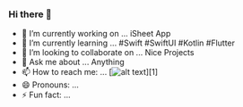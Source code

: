 ### Hi there 👋

- 🔭 I’m currently working on ... iSheet App
- 🌱 I’m currently learning ... #Swift #SwiftUI #Kotlin #Flutter
- 👯 I’m looking to collaborate on ... Nice Projects
- 💬 Ask me about ... Anything
- 📫 How to reach me: ... [![alt text][1.1]][1]
- 😄 Pronouns: ...
- ⚡ Fun fact: ...


[1.1]: [http://i.imgur.com/tXSoThF.png](https://github.com/EduuHF/Resources/blob/main/SM_ICONS/PNG/Color/Instagram.png)
